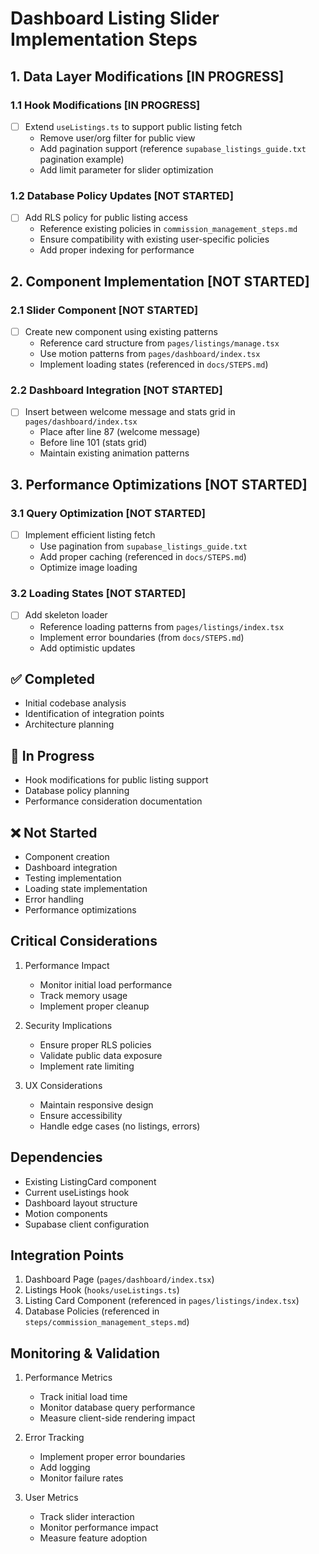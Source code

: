 # Dashboard Listing Slider Implementation Steps

## 1. Data Layer Modifications [IN PROGRESS]

### 1.1 Hook Modifications [IN PROGRESS]
- [ ] Extend `useListings.ts` to support public listing fetch
  - Remove user/org filter for public view
  - Add pagination support (reference `supabase_listings_guide.txt` pagination example)
  - Add limit parameter for slider optimization

### 1.2 Database Policy Updates [NOT STARTED]
- [ ] Add RLS policy for public listing access
  - Reference existing policies in `commission_management_steps.md`
  - Ensure compatibility with existing user-specific policies
  - Add proper indexing for performance

## 2. Component Implementation [NOT STARTED]

### 2.1 Slider Component [NOT STARTED]
- [ ] Create new component using existing patterns
  - Reference card structure from `pages/listings/manage.tsx`
  - Use motion patterns from `pages/dashboard/index.tsx`
  - Implement loading states (referenced in `docs/STEPS.md`)

### 2.2 Dashboard Integration [NOT STARTED]
- [ ] Insert between welcome message and stats grid in `pages/dashboard/index.tsx`
  - Place after line 87 (welcome message)
  - Before line 101 (stats grid)
  - Maintain existing animation patterns

## 3. Performance Optimizations [NOT STARTED]

### 3.1 Query Optimization [NOT STARTED]
- [ ] Implement efficient listing fetch
  - Use pagination from `supabase_listings_guide.txt`
  - Add proper caching (referenced in `docs/STEPS.md`)
  - Optimize image loading

### 3.2 Loading States [NOT STARTED]
- [ ] Add skeleton loader
  - Reference loading patterns from `pages/listings/index.tsx`
  - Implement error boundaries (from `docs/STEPS.md`)
  - Add optimistic updates


## ✅ Completed
- Initial codebase analysis
- Identification of integration points
- Architecture planning

## 🚧 In Progress
- Hook modifications for public listing support
- Database policy planning
- Performance consideration documentation

## ❌ Not Started
- Component creation
- Dashboard integration
- Testing implementation
- Loading state implementation
- Error handling
- Performance optimizations

## Critical Considerations
1. Performance Impact
   - Monitor initial load performance
   - Track memory usage
   - Implement proper cleanup

2. Security Implications
   - Ensure proper RLS policies
   - Validate public data exposure
   - Implement rate limiting

3. UX Considerations
   - Maintain responsive design
   - Ensure accessibility
   - Handle edge cases (no listings, errors)

## Dependencies
- Existing ListingCard component
- Current useListings hook
- Dashboard layout structure
- Motion components
- Supabase client configuration

## Integration Points
1. Dashboard Page (`pages/dashboard/index.tsx`)
2. Listings Hook (`hooks/useListings.ts`)
3. Listing Card Component (referenced in `pages/listings/index.tsx`)
4. Database Policies (referenced in `steps/commission_management_steps.md`)

## Monitoring & Validation
1. Performance Metrics
   - Track initial load time
   - Monitor database query performance
   - Measure client-side rendering impact

2. Error Tracking
   - Implement proper error boundaries
   - Add logging
   - Monitor failure rates

3. User Metrics
   - Track slider interaction
   - Monitor performance impact
   - Measure feature adoption 